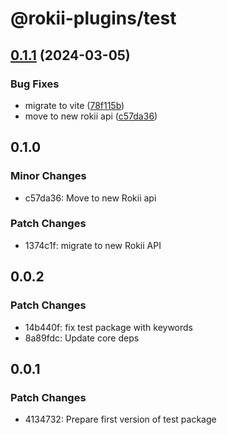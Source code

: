 # @rokii-plugins/test

## [0.1.1](https://github.com/RokiiApp/plugins/compare/test-v0.1.0...test-v0.1.1) (2024-03-05)


### Bug Fixes

* migrate to vite ([78f115b](https://github.com/RokiiApp/plugins/commit/78f115b236fdf1bb4913a2bf88ab31941ed71fef))
* move to new rokii api ([c57da36](https://github.com/RokiiApp/plugins/commit/c57da36ad48321c204a048d3ed24f7239a323baa))

## 0.1.0

### Minor Changes

- c57da36: Move to new Rokii api

### Patch Changes

- 1374c1f: migrate to new Rokii API

## 0.0.2

### Patch Changes

- 14b440f: fix test package with keywords
- 8a89fdc: Update core deps

## 0.0.1

### Patch Changes

- 4134732: Prepare first version of test package
